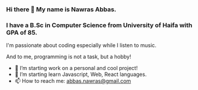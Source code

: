 ### Hi there 👋 My name is Nawras Abbas.
### I have a B.Sc in Computer Science from University of Haifa with GPA of 85.

I'm passionate about coding especially while I listen to music.

And to me, programming is not a task, but a hobby! 

- 🔭 I’m starting work on a personal and cool project!
- 🌱 I’m starting learn Javascript, Web, React languages.
- 📫 How to reach me: abbas.nawras@gmail.com

